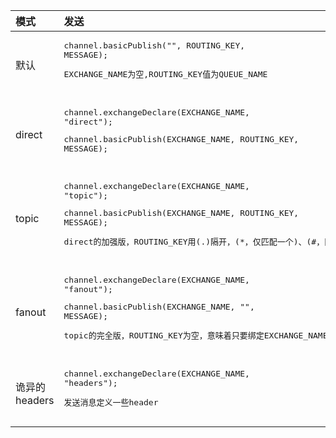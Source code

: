 
|模式 |发送 |接收	|
|:----|:----|:---|
|默认|<pre>channel.basicPublish("", ROUTING_KEY, MESSAGE);<p>EXCHANGE_NAME为空,ROUTING_KEY值为QUEUE_NAME</pre>|<pre>没有 bind</pre>|
|direct|<pre>channel.exchangeDeclare(EXCHANGE_NAME, "direct");<p>channel.basicPublish(EXCHANGE_NAME, ROUTING_KEY, MESSAGE);</pre> |<pre>channel.exchangeDeclare(EXCHANGE_NAME, "direct");<p>channel.queueBind(QUEUE_NAME, EXCHANGE_NAME, ROUTING_KEY);</pre>|
|topic|<pre>channel.exchangeDeclare(EXCHANGE_NAME, "topic");<p>channel.basicPublish(EXCHANGE_NAME, ROUTING_KEY, MESSAGE);<p>direct的加强版，ROUTING_KEY用(.)隔开，(*，仅匹配一个)、(#，匹配零或多个)</pre>|<pre>channel.exchangeDeclare(EXCHANGE_NAME, "topic");<p>channel.queueBind(QUEUE_NAME, EXCHANGE_NAME, ROUTING_KEY);</pre>|
|fanout|<pre>channel.exchangeDeclare(EXCHANGE_NAME, "fanout");<p>channel.basicPublish(EXCHANGE_NAME, "", MESSAGE);<p>topic的完全版，ROUTING_KEY为空，意味着只要绑定EXCHANGE_NAME，都能接收</pre>|<pre>channel.exchangeDeclare(EXCHANGE_NAME, "fanout");<p>channel.queueBind(QUEUE_NAME, EXCHANGE_NAME, "");</pre>|
|诡异的headers|<pre>channel.exchangeDeclare(EXCHANGE_NAME, "headers");<p>发送消息定义一些header</pre>|<pre>channel.exchangeDeclare(EXCHANGE_NAME, "headers");<p>接收绑定一些header，忽略ROUTING_KEY，带有这些header的消息都会被接收</pre>|
